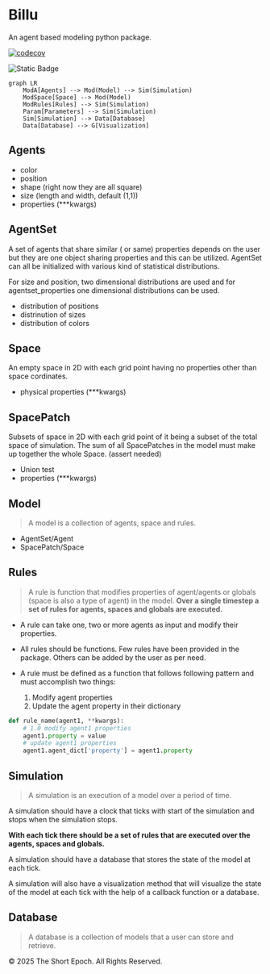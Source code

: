 # Billu

An agent based modeling python package.

[![codecov](https://codecov.io/gh/sumanan047/billu/branch/main/graph/badge.svg?token=0QTAO1ZJMK)](https://codecov.io/gh/sumanan047/billu)

![Static Badge](https://img.shields.io/badge/python%203.13-dev-teal)

```mermaid
graph LR
    ModA[Agents] --> Mod(Model) --> Sim(Simulation)
    ModSpace[Space] --> Mod(Model)
    ModRules[Rules] --> Sim(Simulation)
    Param[Parameters] --> Sim(Simulation)
    Sim[Simulation] --> Data[Database]
    Data[Database] --> G[Visualization]
```

## Agents

- color
- position
- shape (right now they are all square)
- size (length and width, default (1,1))
- properties (***kwargs)

## AgentSet

A set of agents that share similar ( or same) properties depends on the user but they are one object sharing
properties and this can be utilized. AgentSet can all be initialized with various kind of statistical distributions.

For size and position, two dimensional distributions are used and for agentset_properties one dimensional distributions
can be used.

- distribution of positions
- distrinution of sizes
- distribution of colors

## Space

An empty space in 2D with each grid point having no properties other than space cordinates.

- physical properties (***kwargs)

## SpacePatch

Subsets of space in 2D with each grid point of it being a subset of the total space of simulation.
The sum of all SpacePatches in the model must make up together the whole Space. (assert needed)

- Union test
- properties (***kwargs)

## Model

> A model is a collection of agents, space and rules.

- AgentSet/Agent
- SpacePatch/Space

## Rules

> A rule is function that modifies properties of agent/agents or globals (space is also a type of agent) in the model.
**Over a single timestep a set of rules for agents, spaces and globals are executed.**

- A rule can take one, two or more agents as input and modify their properties.

- All rules should be functions. Few rules have been provided in the package. Others can be added by the user as per need.

- A rule must be defined as a function that follows following pattern and must accomplish two things:

    1. Modify agent properties
    2. Update the agent property in their dictionary

```python
def rule_name(agent1, **kwargs):
    # 1.0 modify agent1 properties
    agent1.property = value
    # update agent1 properties
    agent1.agent_dict['property'] = agent1.property
```

## Simulation

> A simulation is an execution of a model over a period of time.

A simulation should have a clock that ticks with start of the simulation and stops when the simulation stops.

**With each tick there should be a set of rules that are executed over the agents, spaces and globals.**

A simulation should have a database that stores the state of the model at each tick.

A simulation will also have a visualization method that will visualize the state of the model at each tick with the help of a callback function or a database.

## Database

> A database is a collection of models that a user can store and retrieve.

&copy; 2025 The Short Epoch. All Rights Reserved.
